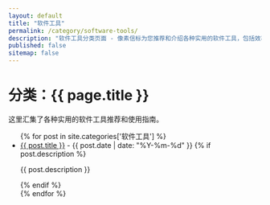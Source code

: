 ```yaml
---
layout: default
title: "软件工具"
permalink: /category/software-tools/
description: "软件工具分类页面 - 像素信标为您推荐和介绍各种实用的软件工具，包括效率软件、破解工具等。"
published: false
sitemap: false
---
```


<h1>分类：{{ page.title }}</h1>

<p>这里汇集了各种实用的软件工具推荐和使用指南。</p>

<ul>
{% for post in site.categories['软件工具'] %}
  <li>
    <a href="{{ post.url | relative_url }}">{{ post.title }}</a>
    <span> - {{ post.date | date: "%Y-%m-%d" }}</span>
    {% if post.description %}
    <p>{{ post.description }}</p>
    {% endif %}
  </li>
{% endfor %}
</ul>